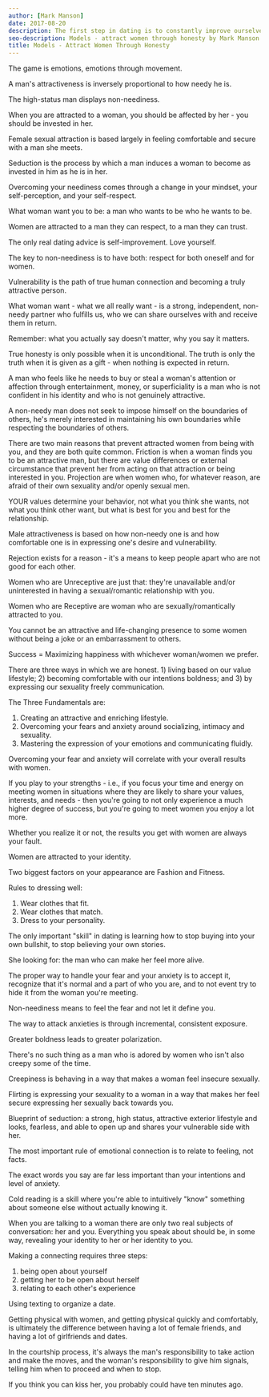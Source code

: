 ```yaml
---
author: [Mark Manson]
date: 2017-08-20
description: The first step in dating is to constantly improve ourselves by becoming vulnerable and fearless. We must feel our fears and not let it define us. Start by defining your values, interests, and needs in life before seeking a relationship. Remember male attractiveness is based on how non-needy one is.
seo-description: Models - attract women through honesty by Mark Manson notes.
title: Models - Attract Women Through Honesty
---
```


The game is emotions, emotions through movement.

A man's attractiveness is inversely proportional to how needy he is.

The high-status man displays non-neediness.

When you are attracted to a woman, you should be affected by her - you should be invested in her.

Female sexual attraction is based largely in feeling comfortable and secure with a man she meets.

Seduction is the process by which a man induces a woman to become as invested in him as he is in her.

Overcoming your neediness comes through a change in your mindset, your self-perception, and your self-respect.

What woman want you to be: a man who wants to be who he wants to be.

Women are attracted to a man they can respect, to a man they can trust.

The only real dating advice is self-improvement. Love yourself.

The key to non-neediness is to have both: respect for both oneself and for women.

Vulnerability is the path of true human connection and becoming a truly attractive person.

What woman want - what we all really want - is a strong, independent, non-needy partner who fulfills us, who we can share ourselves with and receive them in return.

Remember: what you actually say doesn't matter, why you say it matters.

True honesty is only possible when it is unconditional. The truth is only the truth when it is given as a gift - when nothing is expected in return.

A man who feels like he needs to buy or steal a woman's attention or affection through entertainment, money, or superficiality is a man who is not confident in his identity and who is not genuinely attractive.

A non-needy man does not seek to impose himself on the boundaries of others, he's merely interested in maintaining his own boundaries while respecting the boundaries of others.

There are two main reasons that prevent attracted women from being with you, and they are both quite common. Friction is when a woman finds you to be an attractive man, but there are value differences or external circumstance that prevent her from acting on that attraction or being interested in you. Projection are when women who, for whatever reason, are afraid of their own sexuality and/or openly sexual men.

YOUR values determine your behavior, not what you think she wants, not what you think other want, but what is best for you and best for the relationship.

Male attractiveness is based on how non-needy one is and how comfortable one is in expressing one's desire and vulnerability.

Rejection exists for a reason - it's a means to keep people apart who are not good for each other.

Women who are Unreceptive are just that: they're unavailable and/or uninterested in having a sexual/romantic relationship with you.

Women who are Receptive are woman who are sexually/romantically attracted to you.

You cannot be an attractive and life-changing presence to some women without being a joke or an embarrassment to others.

Success = Maximizing happiness with whichever woman/women we prefer.

There are three ways in which we are honest. 1) living based on our value lifestyle; 2) becoming comfortable with our intentions boldness; and 3) by expressing our sexuality freely communication.

The Three Fundamentals are:

1. Creating an attractive and enriching lifestyle.
2. Overcoming your fears and anxiety around socializing, intimacy and sexuality.
3. Mastering the expression of your emotions and communicating fluidly.

Overcoming your fear and anxiety will correlate with your overall results with women.

If you play to your strengths - i.e., if you focus your time and energy on meeting women in situations where they are likely to share your values, interests, and needs - then you're going to not only experience a much higher degree of success, but you're going to meet women you enjoy a lot more.

Whether you realize it or not, the results you get with women are always your fault.

Women are attracted to your identity.

Two biggest factors on your appearance are Fashion and Fitness.

Rules to dressing well:

1. Wear clothes that fit.
2. Wear clothes that match.
3. Dress to your personality.

The only important "skill" in dating is learning how to stop buying into your own bullshit, to stop believing your own stories.

She looking for: the man who can make her feel more alive.

The proper way to handle your fear and your anxiety is to accept it, recognize that it's normal and a part of who you are, and to not event try to hide it from the woman you're meeting.

Non-neediness means to feel the fear and not let it define you.

The way to attack anxieties is through incremental, consistent exposure.

Greater boldness leads to greater polarization.

There's no such thing as a man who is adored by women who isn't also creepy some of the time.

Creepiness is behaving in a way that makes a woman feel insecure sexually.

Flirting is expressing your sexuality to a woman in a way that makes her feel secure expressing her sexually back towards you.

Blueprint of seduction: a strong, high status, attractive exterior lifestyle and looks, fearless, and able to open up and shares your vulnerable side with her.

The most important rule of emotional connection is to relate to feeling, not facts.

The exact words you say are far less important than your intentions and level of anxiety.

Cold reading is a skill where you're able to intuitively "know" something about someone else without actually knowing it.

When you are talking to a woman there are only two real subjects of conversation: her and you. Everything you speak about should be, in some way, revealing your identity to her or her identity to you.

Making a connecting requires three steps:

1. being open about yourself
2. getting her to be open about herself
3. relating to each other's experience

Using texting to organize a date.

Getting physical with women, and getting physical quickly and comfortably, is ultimately the difference between having a lot of female friends, and having a lot of girlfriends and dates.

In the courtship process, it's always the man's responsibility to take action and make the moves, and the woman's responsibility to give him signals, telling him when to proceed and when to stop.

If you think you can kiss her, you probably could have ten minutes ago.
